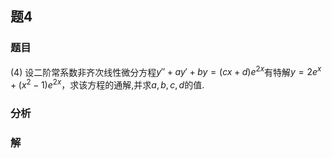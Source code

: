 ## 题4
### 题目
(4) 设二阶常系数非齐次线性微分方程$y'' + ay' + by = (cx + d) e^{2x}$有特解$y = 2e^x + (x^2 - 1) e^{2x}$，求该方程的通解,并求$a, b, c, d$的值.
### 分析

### 解